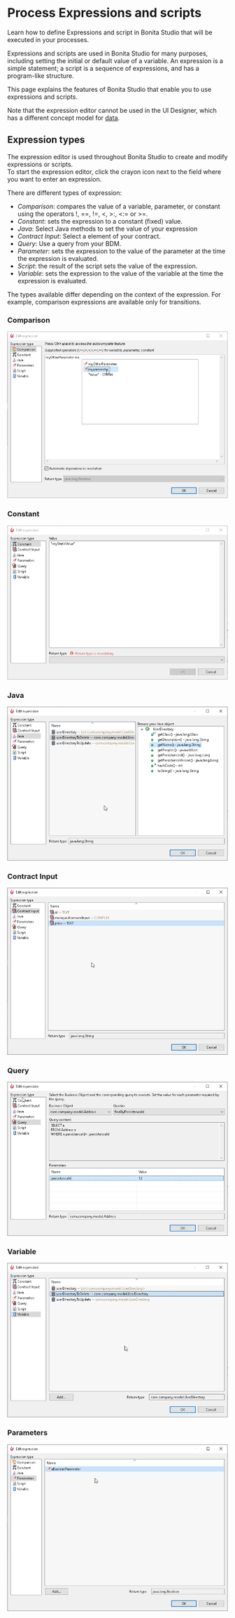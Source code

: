 # Process Expressions and scripts

Learn how to define Expressions and script in Bonita Studio that will be executed in your processes.

Expressions and scripts are used in Bonita Studio for many purposes, including setting the initial or default value of a variable.
An expression is a simple statement; a script is a sequence of expressions, and has a program-like structure. 

This page explains the features of Bonita Studio that enable you to use expressions and scripts.

Note that the expression editor cannot be used in the UI Designer, which has a different concept model for [data](variables.md).

## Expression types

The expression editor is used throughout Bonita Studio to create and modify expressions or scripts.  
To start the expression editor, click the crayon icon next to the field where you want to enter an expression. 

There are different types of expression:

* _Comparison_: compares the value of a variable, parameter, or constant using the operators !, ==, !=, <, >:, <:= or >=.
* _Constant_: sets the expression to a constant (fixed) value.
* _Java_: Select Java methods to set the value of your expression
* _Contract Input_: Select a element of your contract.
* _Query_: Use a query from your BDM.
* _Parameter_: sets the expression to the value of the parameter at the time the expression is evaluated.
* _Script_: the result of the script sets the value of the expression.
* _Variable_: sets the expression to the value of the variable at the time the expression is evaluated.

The types available differ depending on the context of the expression. For example, comparison expressions are available only for transitions.


### Comparison
![comparisonExpression](images/expressionEditor/comparisonExpression.png)

### Constant
![constantExpression](images/expressionEditor/constantExpression.png)

### Java
![javaExpression](images/expressionEditor/javaExpression.png)

### Contract Input
![contractExpression](images/expressionEditor/contractExpression.png)

### Query
![queryExpression](images/expressionEditor/queryExpression.png)

### Variable
![variableExpression](images/expressionEditor/variableExpression.png)

### Parameters
![parametersExpression](images/expressionEditor/parametersExpression.png)
